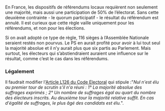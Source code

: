 En France, les dispositifs de référendums locaux requièrent non seulement une majorité, mais aussi une participation de 50% de l’électorat. Sans cette deuxième contrainte - le quorum participatif - le résultat du référendum est annulé. Il est curieux que cette règle vaille uniquement pour les référendums, et non pour les élections.

 Si on avait adopté ce type de règle, 116 sièges à l’Assemblée Nationale seraient restés non pourvus. Le PS en aurait profité pour avoir à lui tout seul la majorité absolue et il n’y aurait plus que six partis au Parlement. Mais surtout, les électeurs qui s’abstiendraient auraient une influence sur le résultat, comme c’est le cas dans les référendums.

### Légalement
Il faudrait modifier l'[Article L126 du Code Electoral](https://www.legifrance.gouv.fr/affichCodeArticle.do?cidTexte=LEGITEXT000006070239&idArticle=LEGIARTI000006353299) qui stipule :"_Nul n'est élu au premier tour de scrutin s'il n'a réuni : 1° La majorité absolue des suffrages exprimés ; 2° Un nombre de suffrages égal au quart du nombre des électeurs inscrits. Au deuxième tour la majorité relative suffit. En cas d'égalité de suffrages, le plus âgé des candidats est élu._". 
